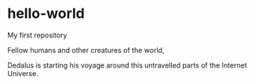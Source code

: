 # hello-world
My first repository

Fellow humans and other creatures of the world,

Dedalus is starting his voyage around this untravelled parts of the Internet Universe.
